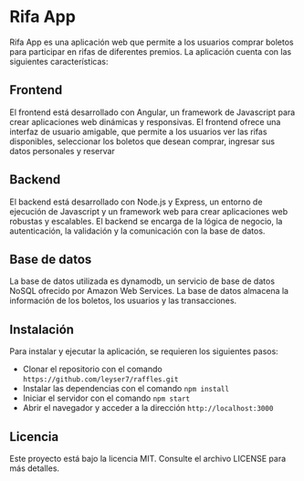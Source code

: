 # Rifa App

Rifa App es una aplicación web que permite a los usuarios comprar boletos para participar en rifas de diferentes premios. La aplicación cuenta con las siguientes características:

## Frontend

El frontend está desarrollado con Angular, un framework de Javascript para crear aplicaciones web dinámicas y responsivas. El frontend ofrece una interfaz de usuario amigable, que permite a los usuarios ver las rifas disponibles, seleccionar los boletos que desean comprar, ingresar sus datos personales y reservar

## Backend

El backend está desarrollado con Node.js y Express, un entorno de ejecución de Javascript y un framework web para crear aplicaciones web robustas y escalables. El backend se encarga de la lógica de negocio, la autenticación, la validación y la comunicación con la base de datos.

## Base de datos

La base de datos utilizada es dynamodb, un servicio de base de datos NoSQL ofrecido por Amazon Web Services. La base de datos almacena la información de los boletos, los usuarios y las transacciones.

## Instalación

Para instalar y ejecutar la aplicación, se requieren los siguientes pasos:

- Clonar el repositorio con el comando `https://github.com/leyser7/raffles.git`
- Instalar las dependencias con el comando `npm install`
- Iniciar el servidor con el comando `npm start`
- Abrir el navegador y acceder a la dirección `http://localhost:3000`

## Licencia

Este proyecto está bajo la licencia MIT. Consulte el archivo LICENSE para más detalles.